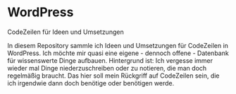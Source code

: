 # WordPress
CodeZeilen für Ideen und Umsetzungen

In diesem Repository sammle ich Ideen und Umsetzungen für CodeZeilen in WordPress. Ich möchte mir quasi eine eigene - dennoch offene - Datenbank für wissenswerte Dinge aufbauen. Hintergrund ist: Ich vergesse immer wieder mal Dinge niederzuschreiben oder zu notieren, die man doch regelmäßig braucht. Das hier soll mein Rückgriff auf CodeZeilen sein, die ich irgendwie dann doch benötige oder benötigen werde.
